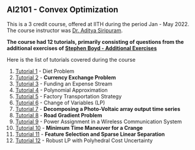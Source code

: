 ## AI2101 - Convex Optimization 

This is a 3 credit course, offered at IITH during the period Jan - May 2022. The course instructor was [Dr. Aditya Siripuram](https://www.iith.ac.in/ee/staditya/).

**The course had 12 tutorials, primarily consisting of questions from the additional exercises of [Stephen Boyd - Additional Exercises](https://web.stanford.edu/~boyd/cvxbook/bv_cvxbook_extra_exercises.pdf)**

Here is the list of tutorials covered during the course

1. [Tutorial 1](https://github.com/SaiManojTata/Convex-Optimization/blob/main/Tutorial_1.ipynb) - Diet Problem
2. [Tutorial 2](https://github.com/SaiManojTata/Convex-Optimization/blob/main/Tutorial_2.ipynb) - **Currency Exchange Problem**
3. [Tutorial 3](https://github.com/SaiManojTata/Convex-Optimization/blob/main/Tutorial_3.ipynb) - Funding an Expense Stream
4. [Tutorial 4](https://github.com/SaiManojTata/Convex-Optimization/blob/main/Tutorial_4.ipynb) - Polynomial Approximation
5. [Tutorial 5](https://github.com/SaiManojTata/Convex-Optimization/blob/main/Tutorial_5.ipynb) - Factory Transportation Strategy
6. [Tutorial 6](https://github.com/SaiManojTata/Convex-Optimization/blob/main/Tutorial_6.ipynb) - Change of Variables (LP)
7. [Tutorial 7](https://github.com/SaiManojTata/Convex-Optimization/blob/main/Tutorial_7.ipynb) - **Decomposing a Photo-Voltaic array output time series**
8. [Tutorial 8](https://github.com/SaiManojTata/Convex-Optimization/blob/main/Tutorial_8.ipynb) - **Road Gradient Problem**
9. [Tutorial 9](https://github.com/SaiManojTata/Convex-Optimization/blob/main/Tutorial_9.ipynb) - Power Assignment in a Wireless Communication System
10. [Tutorial 10](https://github.com/SaiManojTata/Convex-Optimization/blob/main/Tutorial_10.ipynb) - **Minimum Time Maneuver for a Crange**
11. [Tutorial 11](https://github.com/SaiManojTata/Convex-Optimization/blob/main/Tutorial_11.ipynb) - **Feature Selection and Sparse Linear Separation**
12. [Tutorial 12](https://github.com/SaiManojTata/Convex-Optimization/blob/main/Tutorial_12.ipynb) - Robust LP with Polyhedral Cost Uncertainty
